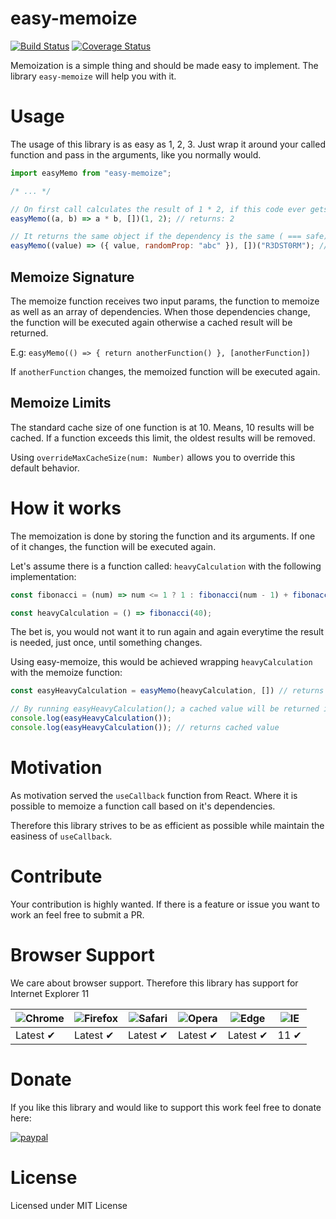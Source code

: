 # easy-memoize
[![Build Status](https://travis-ci.org/R3DST0RM/easy-memoize.svg?branch=master)](https://travis-ci.org/R3DST0RM/easy-memoize)
[![Coverage Status](https://coveralls.io/repos/github/R3DST0RM/easy-memoize/badge.svg?branch=master)](https://coveralls.io/github/R3DST0RM/easy-memoize?branch=master)

Memoization is a simple thing and should be made easy to implement. The library `easy-memoize` will help you with it.

# Usage

The usage of this library is as easy as 1, 2, 3.
Just wrap it around your called function and pass in the arguments, like you normally would.

```javascript
import easyMemo from "easy-memoize";

/* ... */

// On first call calculates the result of 1 * 2, if this code ever gets called again, the cached result will be returned.
easyMemo((a, b) => a * b, [])(1, 2); // returns: 2

// It returns the same object if the dependency is the same ( === safe)
easyMemo((value) => ({ value, randomProp: "abc" }), [])("R3DST0RM"); // returns: { value: "R3DST0RM", randomProp: "abc" }
```

## Memoize Signature

The memoize function receives two input params, the function to memoize as well as an array of dependencies. When those dependencies change,
the function will be executed again otherwise a cached result will be returned.

E.g: `easyMemo(() => { return anotherFunction() }, [anotherFunction])`

If `anotherFunction` changes, the memoized function will be executed again.

## Memoize Limits

The standard cache size of one function is at 10. Means, 10 results will be cached. 
If a function exceeds this limit, the oldest results will be removed.

Using `overrideMaxCacheSize(num: Number)` allows you to override this default behavior.

# How it works

The memoization is done by storing the function and its arguments. If one of it changes, the function will be executed again.

Let's assume there is a function called: `heavyCalculation` with the following implementation:

```javascript
const fibonacci = (num) => num <= 1 ? 1 : fibonacci(num - 1) + fibonacci(num - 2);

const heavyCalculation = () => fibonacci(40);
```

The bet is, you would not want it to run again and again everytime the result is needed, just once, until something changes.

Using easy-memoize, this would be achieved wrapping `heavyCalculation` with the memoize function:

```javascript
const easyHeavyCalculation = easyMemo(heavyCalculation, []) // returns a new memoized function

// By running easyHeavyCalculation(); a cached value will be returned if it gets executed a second time
console.log(easyHeavyCalculation());
console.log(easyHeavyCalculation()); // returns cached value
```

# Motivation

As motivation served the `useCallback` function from React.
Where it is possible to memoize a function call based on it's dependencies.

Therefore this library strives to be as efficient as possible while maintain the easiness of `useCallback`.

# Contribute

Your contribution is highly wanted. If there is a feature or issue you want to work an feel free to submit a PR.

# Browser Support

We care about browser support. Therefore this library has support for Internet Explorer 11

![Chrome](https://raw.github.com/alrra/browser-logos/master/src/chrome/chrome_48x48.png) | ![Firefox](https://raw.github.com/alrra/browser-logos/master/src/firefox/firefox_48x48.png) | ![Safari](https://raw.github.com/alrra/browser-logos/master/src/safari/safari_48x48.png) | ![Opera](https://raw.github.com/alrra/browser-logos/master/src/opera/opera_48x48.png) | ![Edge](https://raw.github.com/alrra/browser-logos/master/src/edge/edge_48x48.png) | ![IE](https://raw.github.com/alrra/browser-logos/master/src/archive/internet-explorer_9-11/internet-explorer_9-11_48x48.png) |
--- | --- | --- | --- | --- | --- |
Latest ✔ | Latest ✔ | Latest ✔ | Latest ✔ | Latest ✔ | 11 ✔ |

# Donate

If you like this library and would like to support this work feel free to donate here:

[![paypal](https://www.paypalobjects.com/en_US/DK/i/btn/btn_donateCC_LG.gif)](https://www.paypal.com/cgi-bin/webscr?cmd=_donations&business=dominik.schwarzbauer%40googlemail.com)

# License

Licensed under MIT License
